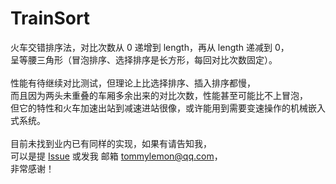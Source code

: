 # TrainSort
火车交错排序法，对比次数从 0 递增到 length，再从 length 递减到 0，<br />
呈等腰三角形（冒泡排序、选择排序是长方形，每回对比次数固定）。<br />
<br />
性能有待继续对比测试，但理论上比选择排序、插入排序都慢，<br >
而且因为两头未重叠的车厢多余出来的对比次数，性能甚至可能比不上冒泡，<br />
但它的特性和火车加速出站到减速进站很像，或许能用到需要变速操作的机械嵌入式系统。<br />
<br />
目前未找到业内已有同样的实现，如果有请告知我，<br />
可以是提 [Issue](https://github.com/TommyLemon/TrainSort/issues/new) 或发我 邮箱 tommylemon@qq.com，<br />
非常感谢！<br />
